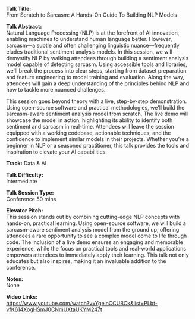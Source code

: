 **Talk Title:**  
From Scratch to Sarcasm: A Hands-On Guide To Building NLP Models

**Talk Abstract:**  
Natural Language Processing (NLP) is at the forefront of AI innovation, enabling machines to understand human language better. However, sarcasm—a subtle and often challenging linguistic nuance—frequently eludes traditional sentiment analysis models. In this session, we will demystify NLP by walking attendees through building a sentiment analysis model capable of detecting sarcasm. Using accessible tools and libraries, we'll break the process into clear steps, starting from dataset preparation and feature engineering to model training and evaluation. Along the way, attendees will gain a deep understanding of the principles behind NLP and how to tackle more nuanced challenges.

This session goes beyond theory with a live, step-by-step demonstration. Using open-source software and practical methodologies, we'll build the sarcasm-aware sentiment analysis model from scratch. The live demo will showcase the model in action, highlighting its ability to identify both sentiment and sarcasm in real-time. Attendees will leave the session equipped with a working codebase, actionable techniques, and the confidence to implement similar models in their projects. Whether you're a beginner in NLP or a seasoned practitioner, this talk provides the tools and inspiration to elevate your AI capabilities.

**Track:** 
Data & AI

**Talk Difficulty:**  
Intermediate

**Talk Session Type:**  
Conference 50 mins

**Elevator Pitch:**  
This session stands out by combining cutting-edge NLP concepts with hands-on, practical learning. Using open-source software, we will build a sarcasm-aware sentiment analysis model from the ground up, offering attendees a rare opportunity to see a complex model come to life through code. The inclusion of a live demo ensures an engaging and memorable experience, while the focus on practical tools and real-world applications empowers attendees to immediately apply their learning. This talk not only educates but also inspires, making it an invaluable addition to the conference.

**Notes:**  
None

**Video Links:**  
https://www.youtube.com/watch?v=YgeinCCUBCk&list=PLbt-vfK614XogHSmJ0CNmUXtaUKYM247t
